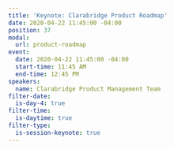 ```yaml
---
title: 'Keynote: Clarabridge Product Roadmap'
date: 2020-04-22 11:45:00 -04:00
position: 37
modal:
  url: product-roadmap
event:
  date: 2020-04-22 11:45:00 -04:00
  start-time: 11:45 AM
  end-time: 12:45 PM
speakers:
  name: Clarabridge Product Management Team
filter-date:
  is-day-4: true
filter-time:
  is-daytime: true
filter-type:
  is-session-keynote: true
---
```


